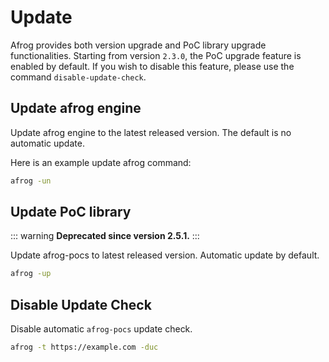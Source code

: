 # Update

Afrog provides both version upgrade and PoC library upgrade functionalities. Starting from version `2.3.0`, the PoC upgrade feature is enabled by default. If you wish to disable this feature, please use the command `disable-update-check`.

## Update afrog engine

Update afrog engine to the latest released version. The default is no automatic update.

Here is an example update afrog command:

```sh
afrog -un
```

## Update PoC library

::: warning
**Deprecated since version 2.5.1.**
:::

Update afrog-pocs to latest released version. Automatic update by default.

```sh
afrog -up
```

## Disable Update Check

Disable automatic `afrog-pocs` update check. 

```sh
afrog -t https://example.com -duc
```